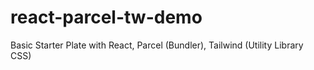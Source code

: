 # react-parcel-tw-demo
Basic Starter Plate with React, Parcel (Bundler), Tailwind (Utility Library CSS)
